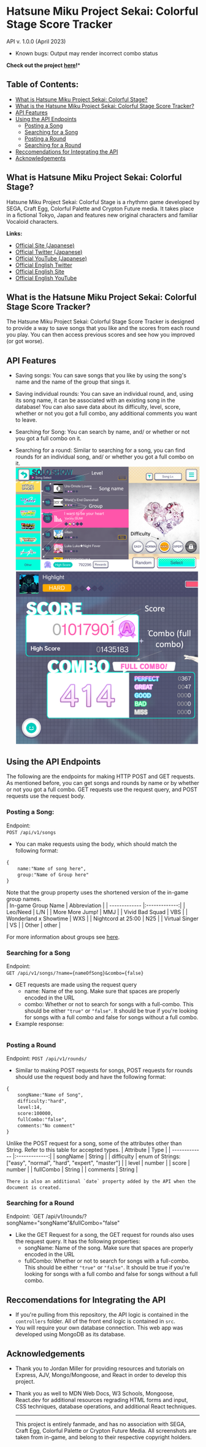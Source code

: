 # Hatsune Miku Project Sekai: Colorful Stage Score Tracker
API v. 1.0.0 (April 2023)
- Known bugs: Output may render incorrect combo status

**Check out the project [here](https://two600-jchan211final.onrender.com/)!***

## Table of Contents:

- [What is Hatsune Miku Project Sekai: Colorful Stage?](#what-is-hatsune-miku-project-sekai:-colorful-stage?)
- [What is the Hatsune Miku Project Sekai: Colorful Stage Score Tracker?](what-is-the-hatsune-miku-project-sekai:-colorful-stage-score-tracker?)
- [API Features](#api-features)
- [Using the API Endpoints](#using-the-api-endpoints)
    - [Posting a Song](posting-a-song)
    - [Searching for a Song](Searching-for-a-song)
    - [Posting a Round](posting-a-round)
    - [Searching for a Round](searching-for-a-round)
- [Reccomendations for Integrating the API](#reccomendations-for-integrating-the-api)
- [Acknowledgements](#acknowledgements)


## What is Hatsune Miku Project Sekai: Colorful Stage?

Hatsune Miku Project Sekai: Colorful Stage is a rhythmn game developed by SEGA, Craft Egg, Colorful Palette and Crypton Future media. It takes place in a fictional Tokyo, Japan and features new original characters and familiar Vocaloid characters.  

**Links:**  
- [Official Site (Japanese)](https://pjsekai.sega.jp/)
- [Official Twitter (Japanese)](https://twitter.com/pj_sekai)
- [Official YouTube (Japanese)](https://www.youtube.com/channel/UCdMGYXL38w6htx6Yf9YJa-w?view_as=subscriber)
- [Official English Twitter](https://twitter.com/ColorfulStageEN)
- [Official English Site](https://www.colorfulstage.com/)
- [Official English YouTube](https://www.youtube.com/@HATSUNEMIKUCOLORFULSTAGE/videos)

## What is the Hatsune Miku Project Sekai: Colorful Stage Score Tracker?
The Hatsune Miku Project Sekai: Colorful Stage Score Tracker is designed to provide a way to save songs that you like and the scores from each round you play. You can then access previous scores and see how you improved (or got worse). 

## API Features
- Saving songs: You can save songs that you like by using the song's name and the name of the group that sings it.   
- Saving individual rounds: You can save an individual round, and, using its song name, it can be associated with an existing song in the database! You can also save data about its difficulty, level, score, whether or not you got a full combo, any additional comments you want to leave.     
- Searching for Song: You can search by name, and/ or whether or not you got a full combo on it.   

- Searching for a round: Similar to searching for a song, you can find rounds for an individual song, and/ or whether you got a full combo on it.  
![Image showing song name, level, difficulty, and group](./markdownImages/diffandlevel.png)
![Image showing score and combo](./markdownImages/score-combo.png)

## Using the API Endpoints 
The following are the endpoints for making HTTP POST and GET requests. As mentioned before, you can get songs and rounds by name or by whether or not you got a full combo. GET requests use the request query, and POST requests use the request body.

### Posting a Song:  
Endpoint:   
`POST /api/v1/songs`
- You can make requests using the body, which should match the following format:
```
{
    name:"Name of song here",
    group:"Name of Group here"
}
```
Note that the group property uses the shortened version of the in-game group names.  
| In-game Group Name  | Abbreviation |
| ------------- |:-------------:|
| Leo/Need      | L/N     |
| More More Jump!      | MMJ     |
| Vivid Bad Squad      | VBS     |
| Wonderland x Showtime | WXS |
| Nightcord at 25:00 | N25 |
| Virtual Singer | VS |
| Other | other |  

 For more information about groups see [here](https://projectsekai.fandom.com/wiki/Category:Characters).
 
### Searching for a Song
Endpoint:  
`GET /api/v1/songs/?name={nameOfSong}&combo={false}`
- GET requests are made using the request query
    - name: Name of the song. Make sure that spaces are properly encoded in the URL
    - combo: Whether or not to search for songs with a full-combo. This should be either `"true"` or `"false"`. It should be true if you're looking for songs with a full combo and false for songs without a full combo. 
- Example response: 
```
```
    
### Posting a Round
Endpoint: `POST /api/v1/rounds/`  
- Similar to making POST requests for songs, POST requests for rounds should use the request body and have the following format: 
```
{
    songName:"Name of Song",
    difficulty:"hard",
    level:14,
    score:100000,
    fullCombo:"false",
    comments:"No comment"
}
```
Unlike the POST request for a song, some of the attributes other than String. Refer to this table for accepted types.
| Attribute  | Type |
| ------------- |:-------------:|
| songName      | String     |
| difficulty      | enum of Strings: ["easy", "normal", "hard", "expert", "master"]     |
| level      | number     |
| score | number |
| fullCombo | String |
| comments | String |  

    There is also an additional `date` property added by the API when the document is created. 

### Searching for a Round
Endpoint:
`GET /api/v1/rounds/?songName="songName"&fullCombo="false"
- Like the GET Request for a song, the GET request for rounds also uses the request query. It has the following properties:
    - songName: Name of the song. Make sure that spaces are properly encoded in the URL
    - fullCombo: Whether or not to search for songs with a full-combo. This should be either `"true"` or `"false"`. It should be true if you're looking for songs with a full combo and false for songs without a full combo. 


## Reccomendations for Integrating the API
- If you're pulling from this repository, the API logic is contained in the `controllers` folder. All of the front end logic is contained in `src`.
- You will require your own database connection. This web app was developed using MongoDB as its database. 

## Acknowledgements
- Thank you to Jordan Miller for providing resources and tutorials on Express, AJV, Mongo/Mongoose, and React in order to develop this project.
- Thank you as well to MDN Web Docs, W3 Schools, Mongoose, React.dev for additional resources regrading HTML forms and input, CSS techniques, database operations, and additional React techniques.
   
     
  ________   
  This project is entirely fanmade, and has no association with SEGA, Craft Egg, Colorful Palette or Crypton Future Media. All screenshots are taken from in-game, and belong to their respective copyright holders.
